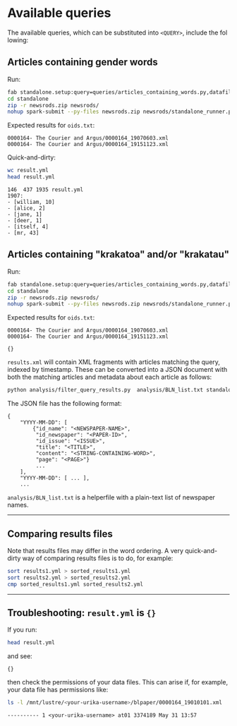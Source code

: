# Available queries

The available queries, which can be substituted into `<QUERY>`, include the fol
lowing:

## Articles containing gender words

Run:

```bash
fab standalone.setup:query=queries/articles_containing_words.py,datafile=query_args/interesting_gender_words.txt
cd standalone
zip -r newsrods.zip newsrods/
nohup spark-submit --py-files newsrods.zip newsrods/standalone_runner.py 144 > output_submission &
```

Expected results for `oids.txt`:

```
0000164- The Courier and Argus/0000164_19070603.xml
0000164- The Courier and Argus/0000164_19151123.xml
```

Quick-and-dirty:

```bash
wc result.yml
head result.yml
```
```
146  437 1935 result.yml
1907:
- [william, 10]
- [alice, 2]
- [jane, 1]
- [deer, 1]
- [itself, 4]
- [mr, 43]
```

## Articles containing "krakatoa" and/or "krakatau"

Run:

```bash
fab standalone.setup:query=queries/articles_containing_words.py,datafile=query_args/interesting_words.txt
cd standalone
zip -r newsrods.zip newsrods/
nohup spark-submit --py-files newsrods.zip newsrods/standalone_runner.py 144 > output_submission &
```

Expected results for `oids.txt`:

```
0000164- The Courier and Argus/0000164_19070603.xml
0000164- The Courier and Argus/0000164_19151123.xml
```

```
{}
```

`results.xml` will contain XML fragments with articles matching the query, indexed by timestamp. These can be converted into a JSON document with both the matching articles and metadata about each article as follows:

```bash
python analysis/filter_query_results.py  analysis/BLN_list.txt standalone/result.yml result.json
```

The JSON file has the following format:

```
{
    "YYYY-MM-DD": [
        {"id_name": "<NEWSPAPER-NAME>",
         "id_newspaper": "<PAPER-ID>",
         "id_issue": "<ISSUE>",
         "title": "<TITLE>",
         "content": "<STRING-CONTAINING-WORD>",
         "page": "<PAGE>"}
         ...
    ],
    "YYYY-MM-DD": [ ... ],
    ...
```

`analysis/BLN_list.txt` is a helperfile with a plain-text list of newspaper names.

---

## Comparing results files

Note that results files may differ in the word ordering. A very quick-and-dirty way of comparing results files is to do, for example:

```bash
sort results1.yml > sorted_results1.yml
sort results2.yml > sorted_results2.yml
cmp sorted_results1.yml sorted_results2.yml
```

---

## Troubleshooting: `result.yml` is `{}`

If you run:

```bash
head result.yml
```

and see:

```
{}
```

then check the permissions of your data files. This can arise if, for example, your data file has permissions like:

```bash
ls -l /mnt/lustre/<your-urika-username>/blpaper/0000164_19010101.xml
```
```
---------- 1 <your-urika-username> at01 3374189 May 31 13:57
```
